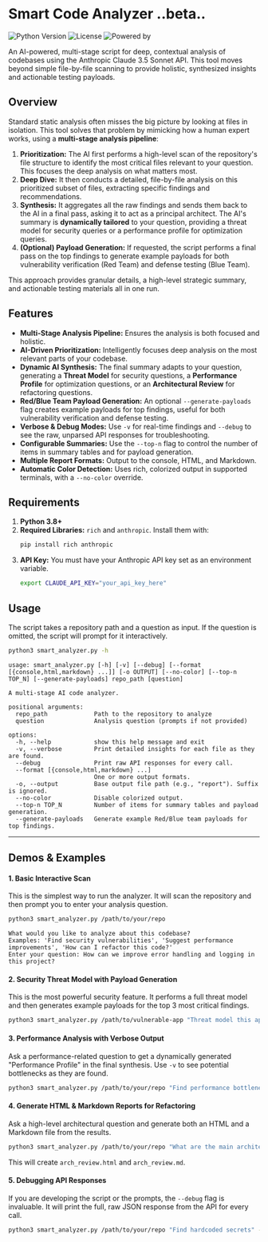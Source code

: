
# Smart Code Analyzer  ..beta..

![Python Version](https://img.shields.io/badge/python-3.8+-blue.svg)
![License](https://img.shields.io/badge/license-MIT-green.svg)
![Powered by](https://img.shields.io/badge/Powered%20by-Claude%203.5%20Sonnet-orange.svg)

An AI-powered, multi-stage script for deep, contextual analysis of codebases using the Anthropic Claude 3.5 Sonnet API. This tool moves beyond simple file-by-file scanning to provide holistic, synthesized insights and actionable testing payloads.

## Overview

Standard static analysis often misses the big picture by looking at files in isolation. This tool solves that problem by mimicking how a human expert works, using a **multi-stage analysis pipeline**:

1.  **Prioritization:** The AI first performs a high-level scan of the repository's file structure to identify the most critical files relevant to your question. This focuses the deep analysis on what matters most.
2.  **Deep Dive:** It then conducts a detailed, file-by-file analysis on this prioritized subset of files, extracting specific findings and recommendations.
3.  **Synthesis:** It aggregates all the raw findings and sends them back to the AI in a final pass, asking it to act as a principal architect. The AI's summary is **dynamically tailored** to your question, providing a threat model for security queries or a performance profile for optimization queries.
4.  **(Optional) Payload Generation:** If requested, the script performs a final pass on the top findings to generate example payloads for both vulnerability verification (Red Team) and defense testing (Blue Team).

This approach provides granular details, a high-level strategic summary, and actionable testing materials all in one run.

## Features

-   **Multi-Stage Analysis Pipeline:** Ensures the analysis is both focused and holistic.
-   **AI-Driven Prioritization:** Intelligently focuses deep analysis on the most relevant parts of your codebase.
-   **Dynamic AI Synthesis:** The final summary adapts to your question, generating a **Threat Model** for security questions, a **Performance Profile** for optimization questions, or an **Architectural Review** for refactoring questions.
-   **Red/Blue Team Payload Generation:** An optional `--generate-payloads` flag creates example payloads for top findings, useful for both vulnerability verification and defense testing.
-   **Verbose & Debug Modes:** Use `-v` for real-time findings and `--debug` to see the raw, unparsed API responses for troubleshooting.
-   **Configurable Summaries:** Use the `--top-n` flag to control the number of items in summary tables and for payload generation.
-   **Multiple Report Formats:** Output to the console, HTML, and Markdown.
-   **Automatic Color Detection:** Uses rich, colorized output in supported terminals, with a `--no-color` override.

## Requirements

1.  **Python 3.8+**
2.  **Required Libraries:** `rich` and `anthropic`. Install them with:
    ```bash
    pip install rich anthropic
    ```
3.  **API Key:** You must have your Anthropic API key set as an environment variable.
    ```bash
    export CLAUDE_API_KEY="your_api_key_here"
    ```

## Usage

The script takes a repository path and a question as input. If the question is omitted, the script will prompt for it interactively.

```bash
python3 smart_analyzer.py -h
```
```
usage: smart_analyzer.py [-h] [-v] [--debug] [--format [{console,html,markdown} ...]] [-o OUTPUT] [--no-color] [--top-n TOP_N] [--generate-payloads] repo_path [question]

A multi-stage AI code analyzer.

positional arguments:
  repo_path             Path to the repository to analyze
  question              Analysis question (prompts if not provided)

options:
  -h, --help            show this help message and exit
  -v, --verbose         Print detailed insights for each file as they are found.
  --debug               Print raw API responses for every call.
  --format [{console,html,markdown} ...]
                        One or more output formats.
  -o, --output          Base output file path (e.g., "report"). Suffix is ignored.
  --no-color            Disable colorized output.
  --top-n TOP_N         Number of items for summary tables and payload generation.
  --generate-payloads   Generate example Red/Blue team payloads for top findings.
```

---

## Demos & Examples

#### 1. Basic Interactive Scan

This is the simplest way to run the analyzer. It will scan the repository and then prompt you to enter your analysis question.

```bash
python3 smart_analyzer.py /path/to/your/repo
```
```
What would you like to analyze about this codebase?
Examples: 'Find security vulnerabilities', 'Suggest performance improvements', 'How can I refactor this code?'
Enter your question: How can we improve error handling and logging in this project?
```

#### 2. Security Threat Model with Payload Generation

This is the most powerful security feature. It performs a full threat model and then generates example payloads for the top 3 most critical findings.

```bash
python3 smart_analyzer.py /path/to/vulnerable-app "Threat model this app for injection and auth vulnerabilities" --generate-payloads --top-n 3
```

#### 3. Performance Analysis with Verbose Output

Ask a performance-related question to get a dynamically generated "Performance Profile" in the final synthesis. Use `-v` to see potential bottlenecks as they are found.

```bash
python3 smart_analyzer.py /path/to/your/repo "Find performance bottlenecks and suggest optimizations" -v
```

#### 4. Generate HTML & Markdown Reports for Refactoring

Ask a high-level architectural question and generate both an HTML and a Markdown file from the results.

```bash
python3 smart_analyzer.py /path/to/your/repo "What are the main architectural patterns and where are the potential design flaws?" --format html markdown --output arch_review
```
This will create `arch_review.html` and `arch_review.md`.

#### 5. Debugging API Responses

If you are developing the script or the prompts, the `--debug` flag is invaluable. It will print the full, raw JSON response from the API for every call.

```bash
python3 smart_analyzer.py /path/to/your/repo "Find hardcoded secrets" --debug
```
